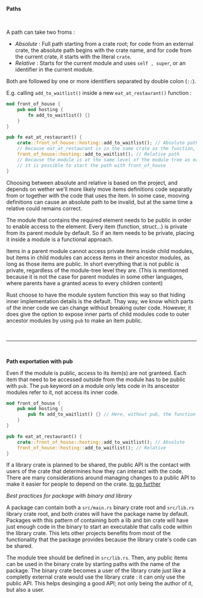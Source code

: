 **Paths**

<br>

A path can take two froms :

- *Absolute* : Full path starting from a crate root; for code from an external crate, the absolute path begins
  with the crate name, and for code from the current crate, it starts with the literal `crate`.
- *Relative* : Starts for the current module and uses `self , super`, or an identifier in the current module.

Both are followed by one or more identifiers separated by double colon (`::`).

E.g. calling `add_to_waitlist()` inside a new `eat_at_restaurant()` function :

```rust
mod front_of_house {
    pub mod hosting {
        fn add_to_waitlist() {}
    }
}

pub fn eat_at_restaurant() {
    crate::front_of_house::hosting::add_to_waitlist(); // Absolute path
    // Because eat_at_restaurant is in the same crate as the function, `crate` can be used
    front_of_house::hosting::add_to_waitlist(); // Relative path
    // Because the module is at the same level of the module tree as eat_at_restaurant,
    // it is possible to start the path with front_of_house
}
```

Choosing between absolute and relative is based on the project, and depends on wether we'll more likely move items
definitions code separatly from or together with the code that uses the item. In some case, mooving definitions
can cause an absolute path to be invalid, but at the same time a relative could remains correct.

The module that contains the required element needs to be public in order to enable access to the element.
Every item (function, struct...) is private from its parent module by default. So if an item needs to be private,
placing it inside a module is a functional approach.

Items in a parent module cannot access private items inside child modules, but items in child modules
can access items in their ancestor modules, as long as those items are public. In short everything that is not
public is private, regardless of the module-tree level they are. (This is mentionned because it is not the case
for parent modules in some other languages, where parents have a granted acess to every children content)

Rust choose to have the module system function this way so that hiding inner implementation details is the default.
Thay way, we know which parts of the inner code we can change without breaking outer code. However, it does give
the option to expose inner parts of child modules code to outer ancestor modules by using `pub` to make an item
public.

<br>

---

<br>

**Path exportation with pub**

Even if the module is public, access to its item(s) are not granteed.
Each item that need to be accessed outside from the module has to be public with `pub`.
The `pub` keyword on a module only lets code in its anscestor modules refer to it, not access its inner code.

```rust
mod front_of_house {
    pub mod hosting {
        pub fn add_to_waitlist() {} // Here, without pub, the function couldn't be accessed from outside
    }
}

pub fn eat_at_restaurant() {
    crate::front_of_house::hosting::add_to_waitlist(); // Absolute
    front_of_house::hosting::add_to_waitlist(); // Relative
}
```

If a library crate is planned to be shared, the public API is the contact with users of the crate that
determines how they can interact with the code. There are many considerations around managing changes to
a public API to make it easier for people to depend on the crate. [to go further](https://rust-lang.github.io/api-guidelines/)

*Best practices for package with binary and library*

A package can contain both a `src/main.rs` binary crate root and `src/lib.rs` library crate root, and both
crates will have the package name by default. Packages with this pattern of containing both a lib and bin crate
will have just enough code in the binary to start an executable that calls code within the library crate.
This lets other projects benefits from most of the functionality that the package provides because the
library crate's code can be shared.

The module tree should be defined in `src/lib.rs`. Then, any public items can be used in the binary crate
by starting paths with the name of the package. The binary crate becomes a user of the library crate just like
a completly external crate would use the library crate : it can only use the public API. This helps desinging
a good API; not only being the author of it, but also a user.
